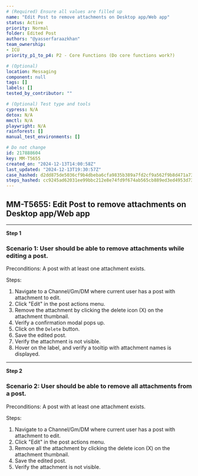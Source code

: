 ```yaml
---
# (Required) Ensure all values are filled up
name: "Edit Post to remove attachments on Desktop app/Web app"
status: Active
priority: Normal
folder: Edited Post
authors: "@yasserfaraazkhan"
team_ownership:
- ICU
priority_p1_to_p4: P2 - Core Functions (Do core functions work?)

# (Optional)
location: Messaging
component: null
tags: []
labels: []
tested_by_contributor: ""

# (Optional) Test type and tools
cypress: N/A
detox: N/A
mmctl: N/A
playwright: N/A
rainforest: []
manual_test_environments: []

# Do not change
id: 217888604
key: MM-T5655
created_on: "2024-12-13T14:00:58Z"
last_updated: "2024-12-13T19:30:57Z"
case_hashed: d2dd875de5036cf9b4dbeba6cfa9835b389a7fd2cf9a562f9b8d471a732883e3439d67ebbee1aa3f91c026dd194ecb1b
steps_hashed: cc9245ad62031ee99bbc212e8e74fd9f674ab565cb889ed3ed4953d7355cba28f5c5b297bca8ac52fc216686f9be1fd1
---
```


<!-- (Auto-generated) Based on frontmatter's "key" and "name" -->

## MM-T5655: Edit Post to remove attachments on Desktop app/Web app

---

**Step 1**

### Scenario 1: User should be able to remove attachments while editing a post.

Preconditions: A post with at least one attachment exists.

Steps:

1. Navigate to a Channel/Gm/DM where current user has a post with attachment to edit.
2. Click "Edit" in the post actions menu.
3. Remove the attachment by clicking the delete icon (X) on the attachment thumbnail.
4. Verify a confirmation modal pops up.
5. Click on the `Delete` button.
6. Save the edited post.
7. Verify the attachment is not visible.
8. Hover on the label, and verify a tooltip with attachment names is displayed.

---

**Step 2**

### Scenario 2: User should be able to remove all attachments from a post.

Preconditions: A post with at least one attachment exists.

Steps:

1. Navigate to a Channel/Gm/DM where current user has a post with attachment to edit.
2. Click "Edit" in the post actions menu.
3. Remove all the attachment by clicking the delete icon (X) on the attachment thumbnail.
4. Save the edited post.
5. Verify the attachment is not visible.
